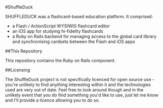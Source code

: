 #ShuffleDuck

SHUFFLEDUCK was a flashcard-based education platform.  It comprised:

- a Flash / ActionScript WYSIWIG flashcard editor
- an iOS app for studying hi-fidelity flashcards
- a Ruby on Rails backend for managing access to the global card library and synchronising cardsets between the Flash and iOS apps

##This Repository

This repository contains the Ruby on Rails component.

##Licensing

The ShuffleDuck project is not specifically licenced for open source use - you're unlikely to find anything interesting within it and the technologies used are very out of date.  Feel free to look around though and in the unlikely event that you do find something you'd like to use, just let me know and I'll provide a licence allowing you to do so.
